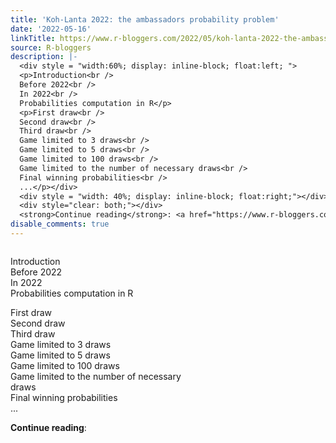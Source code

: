 ```yaml
---
title: 'Koh-Lanta 2022: the ambassadors probability problem'
date: '2022-05-16'
linkTitle: https://www.r-bloggers.com/2022/05/koh-lanta-2022-the-ambassadors-probability-problem/
source: R-bloggers
description: |-
  <div style = "width:60%; display: inline-block; float:left; ">
  <p>Introduction<br />
  Before 2022<br />
  In 2022<br />
  Probabilities computation in R</p>
  <p>First draw<br />
  Second draw<br />
  Third draw<br />
  Game limited to 3 draws<br />
  Game limited to 5 draws<br />
  Game limited to 100 draws<br />
  Game limited to the number of necessary draws<br />
  Final winning probabilities<br />
  ...</p></div>
  <div style = "width: 40%; display: inline-block; float:right;"></div>
  <div style="clear: both;"></div>
  <strong>Continue reading</strong>: <a href="https://www.r-bloggers.com/2022/05/koh-lanta-2022-the-ambassadors-pr ...
disable_comments: true
---
```

<div style = "width:60%; display: inline-block; float:left; ">
<p>Introduction<br />
Before 2022<br />
In 2022<br />
Probabilities computation in R</p>
<p>First draw<br />
Second draw<br />
Third draw<br />
Game limited to 3 draws<br />
Game limited to 5 draws<br />
Game limited to 100 draws<br />
Game limited to the number of necessary draws<br />
Final winning probabilities<br />
...</p></div>
<div style = "width: 40%; display: inline-block; float:right;"></div>
<div style="clear: both;"></div>
<strong>Continue reading</strong>: <a href="https://www.r-bloggers.com/2022/05/koh-lanta-2022-the-ambassadors-pr ...